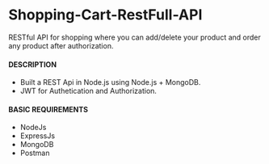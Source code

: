 # Shopping-Cart-RestFull-API

RESTful API for shopping where you can add/delete your product and order any product after authorization.

#### DESCRIPTION

- Built a REST Api in Node.js using Node.js + MongoDB.
- JWT for Authetication and Authorization.

#### BASIC REQUIREMENTS

- NodeJs
- ExpressJs
- MongoDB
- Postman


